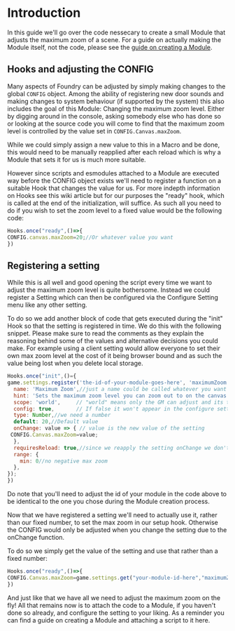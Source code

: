# Introduction

In this guide we'll go over the code nessecary to create a small Module that adjusts the maximum zoom of a scene. For a guide on actually making the Module itself, not the code, please see the [guide on creating a Module](https://github.com/GamerFlix/foundryvtt-api-guide/blob/main/module_guide_create.md).

## Hooks and adjusting the CONFIG

Many aspects of Foundry can be adjusted by simply making changes to the global `CONFIG` object. Among the ability of registering new door sounds and making changes to system behaviour (if supported by the system) this also includes the goal of this Module: Changing the maximum zoom level.
Either by digging around in the console, asking somebody else who has done so or looking at the source code you will come to find that the maximum zoom level is controlled by the value set in  `CONFIG.Canvas.maxZoom`.

While we could simply assign a new value to this in a Macro and be done, this would need to be manually reapplied after each reload which is why a Module that sets it for us is much more suitable.

However since scripts and esmodules attached to a Module are executed way before the CONFIG object exists we'll need to register a function on a suitable Hook that changes the value for us. For more indepth information on Hooks see this wiki article but for our purposes the "ready" hook, which is called at the end of the initialization, will suffice.
As such all you need to do if you wish to set the zoom level to a fixed value would be the following code:

```javascript
Hooks.once("ready",()=>{
CONFIG.canvas.maxZoom=20;//Or whatever value you want
})
```

## Registering a setting

While this is all well and good opening the script every time we want to adjust the maximum zoom level is quite bothersome. Instead we could register a Setting which can then be configured via the Configure Setting menu like any other setting.

To do so we add another block of code that gets executed during the "init" Hook so that the setting is registered in time.
We do this with the following snippet. Please make sure to read the comments as they explain the reasoning behind some of the values and alternative decisions you could make. For example using a client setting would allow everyone to set their own max zoom level at the cost of it being browser bound and as such the value being lost when you delete local storage.

```javascript
Hooks.once("init",()={
game.settings.register('the-id-of-your-module-goes-here', 'maximumZoom', {//maximumZoom is the id of the setting, we'll need this later to get the value of it!
  name: 'Maximum Zoom',//just a name could be called whatever you want
  hint: 'Sets the maximum zoom level you can zoom out to on the canvas.',//explanation text, likewise whatever you want
  scope: 'world',     // "world" means only the GM can adjust and its the same for everyone, "client" means everyone has to adjust it themselves AND it's browser(client) bound
  config: true,       // If false it won't appear in the configure settings page
  type: Number,//we need a number
  default: 20,//Default value
  onChange: value => { // value is the new value of the setting
 CONFIG.Canvas.maxZoom=value;
  },
  requiresReload: true,//since we reapply the setting onChange we don't need to reload
  range: {
    min: 0//no negative max zoom
  },
});
})
```
Do note that you'll need to adjust the id of your module in the code above to be identical to the one you chose during the Module creation process.

Now that we have registered a setting we'll need to actually use it, rather than our fixed number, to set the max zoom in our setup hook. Otherwise the CONFIG would only be adjusted when you change the setting due to the onChange function.

To do so we simply get the value of the setting and use that rather than a fixed number:
```javascript
Hooks.once("ready",()=>{
CONFIG.Canvas.maxZoom=game.settings.get("your-module-id-here","maximumZoom");//module id and setting id respectively
})
```

And just like that we have all we need to adjust the maximum zoom on the fly! All that remains now is to attach the code to a Module, if you haven't done so already, and configure the setting to your liking. As a reminder you can find a guide on creating a Module and attaching a script to it here.